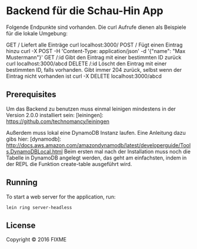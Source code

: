 # Backend für die Schau-Hin App

Folgende Endpunkte sind vorhanden. Die curl Aufrufe dienen als Beispiele für die lokale Umgebung:

GET /
Liefert alle Einträge
    curl localhost:3000/
POST /
Fügt einen Eintrag hinzu
    curl -X POST -H 'Content-Type: application/json' -d '{"name": "Max Mustermann"}'
GET /:id
Gibt den Eintrag mit einer bestimmten ID zurück
    curl localhost:3000/abcd
DELETE /:id
Löscht den Eintrag mit einer bestimmten ID, falls vorhanden. Gibt immer 204 zurück, selbst wenn der Eintrag nicht
vorhanden ist
    curl -X DELETE localhost:3000/abcd

## Prerequisites

Um das Backend zu benutzen muss einmal leinigen mindestens in der Version 2.0.0 installiert sein:
[leiningen]: https://github.com/technomancy/leiningen

Außerdem muss lokal eine DynamoDB Instanz laufen. Eine Anleitung dazu gibs hier:
[dynamodb]: http://docs.aws.amazon.com/amazondynamodb/latest/developerguide/Tools.DynamoDBLocal.html
Beim ersten mal nach der Installation muss noch die Tabelle in DynamoDB angelegt werden, das geht am einfachsten,
indem in der REPL die Funktion create-table ausgeführt wird.

## Running

To start a web server for the application, run:

    lein ring server-headless

## License

Copyright © 2016 FIXME
